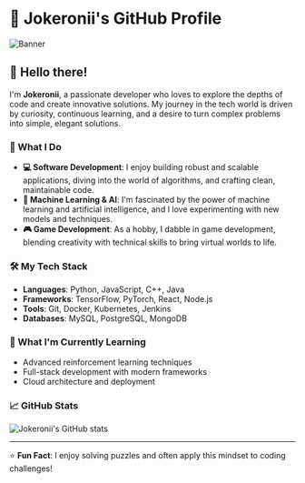 # 👾 Jokeronii's GitHub Profile

![Banner](https://spy-family.net/tvseries/assets/img/special/episode13/03.png) <!-- Add a banner image to give your profile a unique look -->

## 👋 Hello there!

I'm **Jokeronii**, a passionate developer who loves to explore the depths of code and create innovative solutions. My journey in the tech world is driven by curiosity, continuous learning, and a desire to turn complex problems into simple, elegant solutions.

### 🚀 What I Do

- **💻 Software Development**: I enjoy building robust and scalable applications, diving into the world of algorithms, and crafting clean, maintainable code.
- **🤖 Machine Learning & AI**: I'm fascinated by the power of machine learning and artificial intelligence, and I love experimenting with new models and techniques.
- **🎮 Game Development**: As a hobby, I dabble in game development, blending creativity with technical skills to bring virtual worlds to life.

### 🛠️ My Tech Stack

- **Languages**: Python, JavaScript, C++, Java
- **Frameworks**: TensorFlow, PyTorch, React, Node.js
- **Tools**: Git, Docker, Kubernetes, Jenkins
- **Databases**: MySQL, PostgreSQL, MongoDB

### 🌱 What I'm Currently Learning

- Advanced reinforcement learning techniques
- Full-stack development with modern frameworks
- Cloud architecture and deployment

### 📈 GitHub Stats

![Jokeronii's GitHub stats](https://github-readme-stats.vercel.app/api?username=Jokeronii&show_icons=true&theme=dark)

<!-- You can also add additional widgets or badges here -->


---

⭐️ **Fun Fact**: I enjoy solving puzzles and often apply this mindset to coding challenges! 

